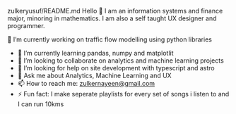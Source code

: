 zulkeryusuf/README.md
Hello 👋
I am an information systems and finance major, minoring in mathematics. I am also a self taught UX designer and programmer. 

🔭 I’m currently working on traffic flow modelling using python libraries
- 🌱 I’m currently learning pandas, numpy and matplotlit
- 👯 I’m looking to collaborate on analytics and machine learning projects
- 🤔 I’m looking for help on site development with typescript and astro
- 💬 Ask me about Analytics, Machine Learning and UX
- 📫 How to reach me: zulkernayeen@gmail.com
- ⚡ Fun fact: I make seperate playlists for every set of songs i listen to and I can run 10kms
